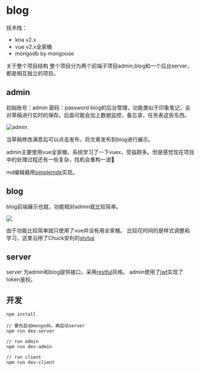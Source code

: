 # blog

技术栈：
 * koa v2.x
 * vue v2.x全家桶
 * mongodb by mongoose


关于整个项目结构
整个项目分为两个前端子项目admin,blog和一个后台server，都是相互独立的项目。

## admin
初始账号：admin
密码：password
blog的后台管理，功能类似于印象笔记，会对草稿进行实时的保存。后面可能会加上数据监控，备忘录，任务表这些东西。

![admin](http://oyf26dx0a.bkt.clouddn.com/image/blog/new-blog/admin.jpg-blogImg)

当草稿修改满意后可以点击发布，将文章发布到blog进行展示。

admin主要使用vue全家桶，系统学习了一下vuex，受益颇多。但是感觉现在项目中的处理过程还有一些复杂，找机会重构一波👹

md编辑器用[simplemde](https://github.com/sparksuite/simplemde-markdown-editor)实现。

## blog
blog前端展示也就，功能相对admin就比较简单。

![](http://oyf26dx0a.bkt.clouddn.com/image/blog/new-blog/blog-page.jpg-blogImg)

由于功能比较简单就只使用了vue并没有用全家桶。
比较花时间的是样式调整和学习，这里沿用了Chuck安利的[stylus](http://stylus-lang.com/)

## server

server 为admin和blog提供接口，采用[restful](http://www.ruanyifeng.com/blog/2014/05/restful_api.html)风格。
admin使用了[jwt](https://github.com/auth0/node-jsonwebtoken)实现了token鉴权。

## 开发

    npm install

    // 要先启动mongodb，再启动server
    npm run dev-server

    // run admin
    npm run dev-admin

    // run client
    npm run dev-client
